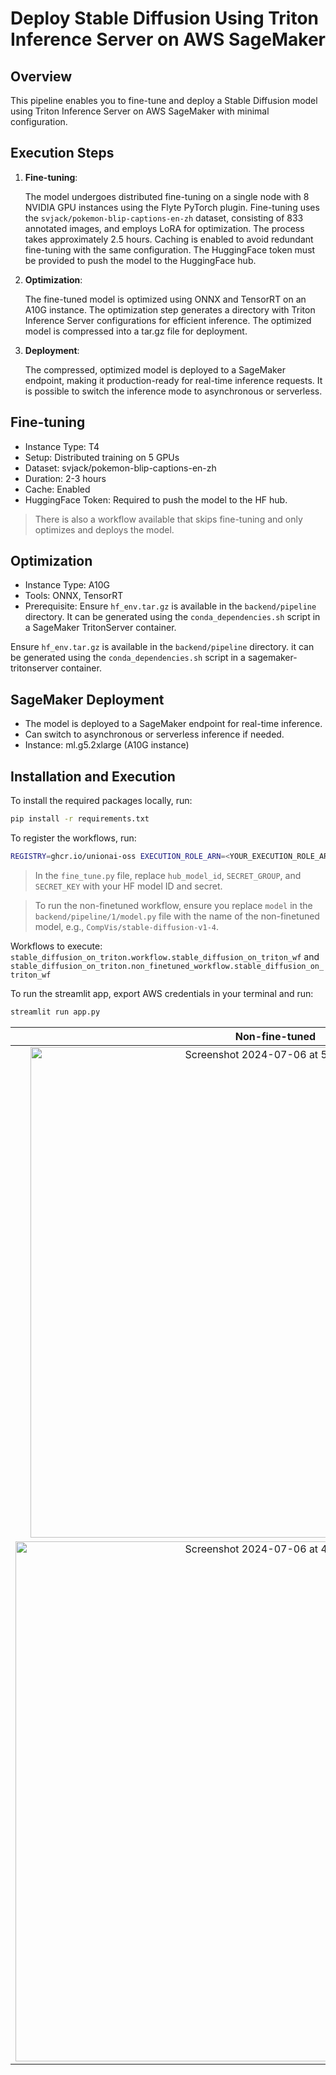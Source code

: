 # Deploy Stable Diffusion Using Triton Inference Server on AWS SageMaker

## Overview

This pipeline enables you to fine-tune and deploy a Stable Diffusion model using Triton Inference Server on AWS SageMaker with minimal configuration.

## Execution Steps

1. **Fine-tuning**:

   The model undergoes distributed fine-tuning on a single node with 8 NVIDIA GPU instances using the Flyte PyTorch plugin.
   Fine-tuning uses the `svjack/pokemon-blip-captions-en-zh` dataset, consisting of 833 annotated images, and employs LoRA for optimization.
   The process takes approximately 2.5 hours. Caching is enabled to avoid redundant fine-tuning with the same configuration. The HuggingFace token must be provided to push the model to the HuggingFace hub.

2. **Optimization**:

   The fine-tuned model is optimized using ONNX and TensorRT on an A10G instance.
   The optimization step generates a directory with Triton Inference Server configurations for efficient inference.
   The optimized model is compressed into a tar.gz file for deployment.

3. **Deployment**:

   The compressed, optimized model is deployed to a SageMaker endpoint, making it production-ready for real-time inference requests.
   It is possible to switch the inference mode to asynchronous or serverless.

## Fine-tuning

- Instance Type: T4
- Setup: Distributed training on 5 GPUs
- Dataset: svjack/pokemon-blip-captions-en-zh
- Duration: 2-3 hours
- Cache: Enabled
- HuggingFace Token: Required to push the model to the HF hub.

> There is also a workflow available that skips fine-tuning and only optimizes and deploys the model.

## Optimization

- Instance Type: A10G
- Tools: ONNX, TensorRT
- Prerequisite: Ensure `hf_env.tar.gz` is available in the `backend/pipeline` directory. It can be generated using the `conda_dependencies.sh` script in a SageMaker TritonServer container.

Ensure `hf_env.tar.gz` is available in the `backend/pipeline` directory. it can be generated using the `conda_dependencies.sh` script in a sagemaker-tritonserver container.

## SageMaker Deployment

- The model is deployed to a SageMaker endpoint for real-time inference.
- Can switch to asynchronous or serverless inference if needed.
- Instance: ml.g5.2xlarge (A10G instance)

## Installation and Execution

To install the required packages locally, run:

```bash
pip install -r requirements.txt
```

To register the workflows, run:

```bash
REGISTRY=ghcr.io/unionai-oss EXECUTION_ROLE_ARN=<YOUR_EXECUTION_ROLE_ARN> unionai register stable_diffusion_on_triton
```

> In the `fine_tune.py` file, replace `hub_model_id`, `SECRET_GROUP`, and `SECRET_KEY` with your HF model ID and secret.

> To run the non-finetuned workflow, ensure you replace `model` in the `backend/pipeline/1/model.py` file with the name of the non-finetuned model, e.g., `CompVis/stable-diffusion-v1-4`.

Workflows to execute: `stable_diffusion_on_triton.workflow.stable_diffusion_on_triton_wf` and `stable_diffusion_on_triton.non_finetuned_workflow.stable_diffusion_on_triton_wf`

To run the streamlit app, export AWS credentials in your terminal and run:

```bash
streamlit run app.py
```
|                                                             Non-fine-tuned                                                              |                                                               Fine-tuned                                                                |
| :--------------------------------------------------------------------------------------------------------------------------------------------: | :--------------------------------------------------------------------------------------------------------------------------------------------: |
| <img width="785" alt="Screenshot 2024-07-06 at 5 00 58 PM" src="https://github.com/unionai/unionai-examples/assets/27777173/80bd5c0e-bf18-472a-aa8d-04ceaffaa571"> | <img width="776" alt="Screenshot 2024-07-06 at 5 00 50 PM" src="https://github.com/unionai/unionai-examples/assets/27777173/de3344c9-4750-40a7-be1d-93a9dc1e8025"> |
| <img width="832" alt="Screenshot 2024-07-06 at 4 59 05 PM" src="https://github.com/unionai/unionai-examples/assets/27777173/11c48991-b91e-4e8c-ad4d-d5a3206f0934"> | <img width="816" alt="Screenshot 2024-07-06 at 4 58 56 PM" src="https://github.com/unionai/unionai-examples/assets/27777173/5b4b97ce-fb03-4034-a1a4-2898f603069a"> |



